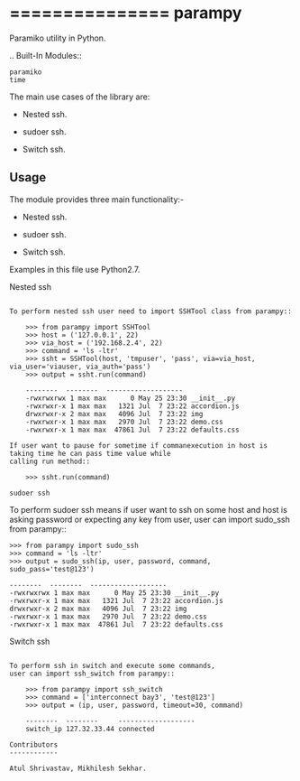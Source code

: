===============
parampy
===============

Paramiko utility in Python.

.. Built-In Modules::

    paramiko
    time

The main use cases of the library are:

* Nested ssh.

* sudoer ssh.

* Switch ssh.


Usage
-----

The module provides three main functionality:-

* Nested ssh.

* sudoer ssh.

* Switch ssh.


Examples in this file use Python2.7.


Nested ssh
~~~~~~~

To perform nested ssh user need to import SSHTool class from parampy::

    >>> from parampy import SSHTool
    >>> host = ('127.0.0.1', 22)
    >>> via_host = ('192.168.2.4', 22)
    >>> command = 'ls -ltr'
    >>> ssht = SSHTool(host, 'tmpuser', 'pass', via=via_host, via_user='viauser, via_auth='pass')
    >>> output = ssht.run(command)
    
    --------  --------  -------------------
    -rwxrwxrwx 1 max max      0 May 25 23:30 __init__.py
    -rwxrwxr-x 1 max max   1321 Jul  7 23:22 accordion.js
    drwxrwxr-x 2 max max   4096 Jul  7 23:22 img
    -rwxrwxr-x 1 max max   2970 Jul  7 23:22 demo.css
    -rwxrwxr-x 1 max max  47861 Jul  7 23:22 defaults.css

If user want to pause for sometime if commanexecution in host is taking time he can pass time value while
calling run method::

    >>> ssht.run(command)

sudoer ssh
~~~~~~~

To perform sudoer ssh means if user want to ssh on some host and host is asking password or expecting any key from user,
user can import sudo_ssh from parampy::

    >>> from parampy import sudo_ssh
    >>> command = 'ls -ltr'
    >>> output = sudo_ssh(ip, user, password, command, sudo_pass='test@123')
    
    --------  --------  -------------------
    -rwxrwxrwx 1 max max      0 May 25 23:30 __init__.py
    -rwxrwxr-x 1 max max   1321 Jul  7 23:22 accordion.js
    drwxrwxr-x 2 max max   4096 Jul  7 23:22 img
    -rwxrwxr-x 1 max max   2970 Jul  7 23:22 demo.css
    -rwxrwxr-x 1 max max  47861 Jul  7 23:22 defaults.css

Switch ssh
~~~~~~~

To perform ssh in switch and execute some commands,
user can import ssh_switch from parampy::

    >>> from parampy import ssh_switch
    >>> command = ['interconnect bay3', 'test@123']
    >>> output = (ip, user, password, timeout=30, command)
    
    --------  --------     -------------------
    switch_ip 127.32.33.44 connected

Contributors
------------

Atul Shrivastav, Mikhilesh Sekhar.